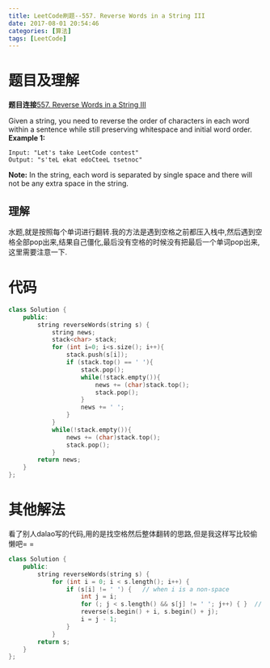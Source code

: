 ```yaml
---
title: LeetCode刷题--557. Reverse Words in a String III
date: 2017-08-01 20:54:46
categories: [算法]
tags: [LeetCode]
---
```

[](#题目及理解 "题目及理解")题目及理解
=======================

**题目连接**[557\. Reverse Words in a String III](https://leetcode.com/problems/reverse-words-in-a-string-iii/description/)

Given a string, you need to reverse the order of characters in each word within a sentence while still preserving whitespace and initial word order.  
**Example 1:**  
```
Input: "Let's take LeetCode contest"
Output: "s'teL ekat edoCteeL tsetnoc"
```

**Note:** In the string, each word is separated by single space and there will not be any extra space in the string.
<!-- more -->
[](#理解 "理解")理解
--------------

水题,就是按照每个单词进行翻转.我的方法是遇到空格之前都压入栈中,然后遇到空格全部pop出来,结果自己僵化,最后没有空格的时候没有把最后一个单词pop出来,这里需要注意一下.

[](#代码 "代码")代码
==============
```c++
class Solution {
    public:    
        string reverseWords(string s) {        
            string news;        
            stack<char> stack;        
            for (int i=0; i<s.size(); i++){            
                stack.push(s[i]);            
                if (stack.top() == ' '){                
                    stack.pop();                
                    while(!stack.empty()){                    
                        news += (char)stack.top();                    
                        stack.pop();                
                    }                
                    news += ' ';            
                }        
            }        
            while(!stack.empty()){                    
                news += (char)stack.top();                    
                stack.pop();                
            }        
        return news;    
    }
};
```

[](#其他解法 "其他解法")其他解法
====================

看了别人dalao写的代码,用的是找空格然后整体翻转的思路,但是我这样写比较偷懒吧= =  
```c++
class Solution {
    public:    
        string reverseWords(string s) {        
            for (int i = 0; i < s.length(); i++) {            
                if (s[i] != ' ') {   // when i is a non-space
                    int j = i;                
                    for (; j < s.length() && s[j] != ' '; j++) { }  // move j to the next space                
                    reverse(s.begin() + i, s.begin() + j);                
                    i = j - 1;            
                }        
            }                
        return s;    
    }
};
```